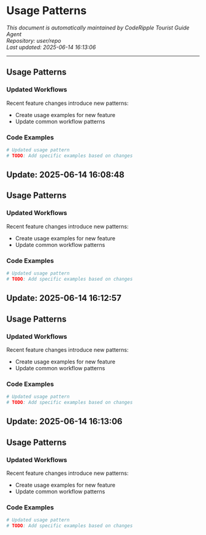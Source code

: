 # Usage Patterns

*This document is automatically maintained by CodeRipple Tourist Guide Agent*  
*Repository: user/repo*  
*Last updated: 2025-06-14 16:13:06*

---

## Usage Patterns

### Updated Workflows
Recent feature changes introduce new patterns:

- Create usage examples for new feature
- Update common workflow patterns

### Code Examples
```python
# Updated usage pattern
# TODO: Add specific examples based on changes
```


## Update: 2025-06-14 16:08:48

## Usage Patterns

### Updated Workflows
Recent feature changes introduce new patterns:

- Create usage examples for new feature
- Update common workflow patterns

### Code Examples
```python
# Updated usage pattern
# TODO: Add specific examples based on changes
```


## Update: 2025-06-14 16:12:57

## Usage Patterns

### Updated Workflows
Recent feature changes introduce new patterns:

- Create usage examples for new feature
- Update common workflow patterns

### Code Examples
```python
# Updated usage pattern
# TODO: Add specific examples based on changes
```


## Update: 2025-06-14 16:13:06

## Usage Patterns

### Updated Workflows
Recent feature changes introduce new patterns:

- Create usage examples for new feature
- Update common workflow patterns

### Code Examples
```python
# Updated usage pattern
# TODO: Add specific examples based on changes
```
